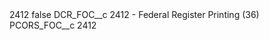 <?xml version="1.0" encoding="UTF-8"?>
<CustomMetadata xmlns="http://soap.sforce.com/2006/04/metadata" xmlns:xsi="http://www.w3.org/2001/XMLSchema-instance" xmlns:xsd="http://www.w3.org/2001/XMLSchema">
    <label>2412</label>
    <protected>false</protected>
    <values>
        <field>DCR_FOC__c</field>
        <value xsi:type="xsd:string">2412 - Federal Register Printing (36)</value>
    </values>
    <values>
        <field>PCORS_FOC__c</field>
        <value xsi:type="xsd:string">2412</value>
    </values>
</CustomMetadata>
